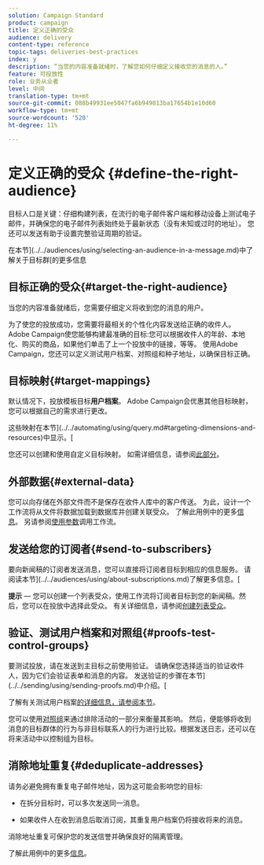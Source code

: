 ```yaml
---
solution: Campaign Standard
product: campaign
title: 定义正确的受众
audience: delivery
content-type: reference
topic-tags: deliveries-best-practices
index: y
description: “当您的内容准备就绪时，了解您如何仔细定义接收您的消息的人。”
feature: 可投放性
role: 业务从业者
level: 中间
translation-type: tm+mt
source-git-commit: 088b49931ee5047fa6b949813ba17654b1e10d60
workflow-type: tm+mt
source-wordcount: '520'
ht-degree: 11%

---
```



# 定义正确的受众 {#define-the-right-audience}

目标人口是关键：仔细构建列表，在流行的电子邮件客户端和移动设备上测试电子邮件，并确保您的电子邮件列表始终处于最新状态（没有未知或过时的地址）。 您还可以发送有助于设置完整验证周期的验证。

在本节](../../audiences/using/selecting-an-audience-in-a-message.md)中了解关于目标群[的更多信息

## 目标正确的受众{#target-the-right-audience}

当您的内容准备就绪后，您需要仔细定义将收到您的消息的用户。

为了使您的投放成功，您需要将最相关的个性化内容发送给正确的收件人。 Adobe Campaign使您能够构建最准确的目标:您可以根据收件人的年龄、本地化、购买的商品，如果他们单击了上一个投放中的链接，等等。 使用Adobe Campaign，您还可以定义测试用户档案、对照组和种子地址，以确保目标正确。

## 目标映射{#target-mappings}

默认情况下，投放模板目标&#x200B;**用户档案**。 Adobe Campaign会优惠其他目标映射，您可以根据自己的需求进行更改。

这些映射在本节](../../automating/using/query.md#targeting-dimensions-and-resources)中显示。[

您还可以创建和使用自定义目标映射。 如需详细信息，请参阅[此部分](../../administration/using/target-mappings-in-campaign.md)。

## 外部数据{#external-data}

您可以向存储在外部文件而不是保存在收件人库中的客户传送。 为此，设计一个工作流将从文件将数据加载到数据库并创建关联受众。  了解此用例中的更多[信息](../../automating/using/use-case-calling-workflow.md)。 另请参阅[使用参数](../../automating/using/calling-a-workflow-with-external-parameters.md)调用工作流。

## 发送给您的订阅者{#send-to-subscribers}

要向新闻稿的订阅者发送消息，您可以直接将订阅者目标到相应的信息服务。 请阅读本节](../../audiences/using/about-subscriptions.md)了解更多信息。[

**提示**  — 您可以创建一个列表受众，使用工作流将订阅者目标到您的新闻稿。然后，您可以在投放中选择此受众。 有关详细信息，请参阅[创建列表受众](../../audiences/using/creating-audiences.md#creating-list-audiences)。

## 验证、测试用户档案和对照组{#proofs-test-control-groups}

要测试投放，请在发送到主目标之前使用验证。
请确保您选择适当的验证收件人，因为它们会验证表单和消息的内容。 发送验证的步骤在本节](../../sending/using/sending-proofs.md)中介绍。[

了解有关测试用户档案[的详细信息，请参阅本节](../../audiences/using/managing-test-profiles.md)。

您可以使用[对照组](../../sending/using/control-group.md)来通过排除活动的一部分来衡量其影响。 然后，便能够将收到消息的目标群体的行为与非目标联系人的行为进行比较。根据发送日志，还可以在将来活动中以控制组为目标。

## 消除地址重复{#deduplicate-addresses}

请务必避免拥有重复电子邮件地址，因为这可能会影响您的目标:

* 在拆分目标时，可以多次发送同一消息。

* 如果收件人在收到消息后取消订阅，其重复用户档案仍将接收将来的消息。

消除地址重复可保护您的发送信誉并确保良好的隔离管理。

了解此用例中的更多[信息](../../automating/using/deduplicating-data-imported-file.md)。
